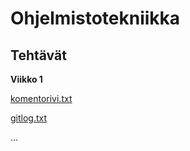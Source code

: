 # Ohjelmistotekniikka
## Tehtävät
**Viikko 1**

[komentorivi.txt](https://github.com/maxxof/ot-harjoitustyo/blob/master/laskarit/viikko1/komentorivi.txt)

[gitlog.txt](https://github.com/maxxof/ot-harjoitustyo/blob/master/laskarit/viikko1/gitlog.txt)

...
